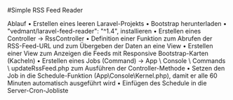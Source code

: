 #Simple RSS Feed Reader

Ablauf
•	Erstellen eines leeren Laravel-Projekts
•	Bootstrap herunterladen
•	"vedmant/laravel-feed-reader": "^1.4", installieren 
•	Erstellen eines Controller -> RssController
•	Definition einer Funktion zum Abrufen der RSS-Feed-URL und zum Übergeben der Daten an eine View
•	Erstellen einer View zum Anzeigen die Feeds mit Responsive Bootstrap-Karten (Kacheln)
•	Erstellen eines Jobs (Command) -> App \ Console \ Commands \ updateRssFeed.php zum Ausführen der Controller-Methode
•	Setzen den Job in die Schedule-Funktion (App\Console\Kernel.php), damit er alle 60 Minuten automatisch ausgeführt wird
•	Einfügen des Schedule in die Server-Cron-Jobliste
